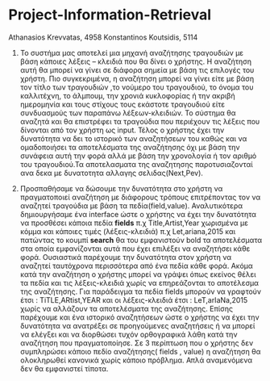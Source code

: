 # Project-Information-Retrieval

Athanasios Krevvatas, 4958 Konstantinos Koutsidis, 5114

1) To συστήμα μας αποτελεί μια μηχανή αναζήτησης τραγουδιών με βάση κάποιες λέξεις – κλειδιά που θα δίνει ο
χρήστης. Η αναζήτηση αυτή θα μπορεί να γίνει σε διάφορα σημεία με βάση τις επιλογές του χρήστη.
Πιο συγκεκριμένα, η αναζήτηση μπορεί να γίνει είτε με βάση τον τίτλο των τραγουδιών ,το νούμερο του
τραγουδιού, το όνομα του καλλιτέχνη, το άλμπουμ, την χρονιά κυκλοφορίας ή την ακριβή ημερομηνία
και τους στίχους τους εκάστοτε τραγουδιού είτε συνδυασμούς των παραπάνω λέξεων-κλειδιών. Το
σύστημα θα αναζητά και θα επιστρέφει τα τραγούδια που περιέχουν τις λέξεις που δίνονται από τον
χρήστη ως input. Τέλος ο χρήστης έχει την δυνατότητα να δει το ιστορικό των αναζητήσεων του καθώς
και να ομαδοποιήσει τα αποτελέσματα της αναζήτησης όχι με βάση την συνάφεια αυτή την φορά αλλά
με βάση την χρονολογία ή τον αριθμό του τραγουδιού.Τα αποτελασματα της αναζητησης παροτυσιαζονταί ανα δεκα 
με δυνατοτητα αλλαγης σελιδας(Next,Pev).

2) Προσπαθήσαμε να δώσουμε την δυνατότητα στο χρήστη να πραγματοποιεί αναζήτηση με διάφορους
τρόπους επιτρέποντας τον να αναζητεί τραγούδια με βάση τα πεδία(field,value). 
Αναλυτικότερα δημιουργήσαμε ένα interface ώστε ο χρήστης να έχει την
δυνατότητα να προσθέσει κάποια πεδία **fields** π.χ Title,Artist,Year χωρισμένα με κόμμα και κάποιες
τιμές (λέξεις-κλειδιά) π.χ Let,ariana,2015 και πατώντας το κουμπί **search** θα του εμφανιστούν bold τα
αποτελέσματα στα οποία εμφανίζονται αυτά που έχει επιλέξει να αναζητήσει κάθε φορά. Ουσιαστικά
παρέχουμε την δυνατότητα στον χρήστη να αναζητεί ταυτόχρονα περισσότερα από ένα πεδία κάθε
φορά. Ακόμα κατά την αναζήτηση ο χρήστης μπορεί να γράψει όπως εκείνος θέλει τα πεδία και τις
λέξεις-κλειδιά χωρίς να επηρεάζονται το αποτέλεσμα της αναζήτησης. Για παράδειγμα τα πεδία fields
μπορούν να γραφτούν έτσι : TiTLE,ARtist,YEAR και οι λέξεις-κλειδιά έτσι : LeT,arIaNa,2015 χωρίς
να αλλάζουν τα αποτελέσματα της αναζήτησης. Επίσης παρέχουμε και ένα ιστορικό αναζητήσεων
ώστε ο χρήστης να έχει την δυνατότητα να ανατρέξει σε προηγούμενες αναζητήσεις ή να μπορεί να
ελέγξει και να διορθώσει τυχόν ορθογραφικά λάθη κατά την αναζήτηση που πραγματοποίησε. Σε 3
περίπτωση που ο χρήστης δεν συμπληρώσει κάποιο πεδίο αναζήτησης( fields , value) η αναζήτηση
θα ολοκληρωθεί κανονικά χωρίς κάποιο πρόβλημα. Απλά αναμενόμενα δεν θα εμφανιστεί τίποτα.
